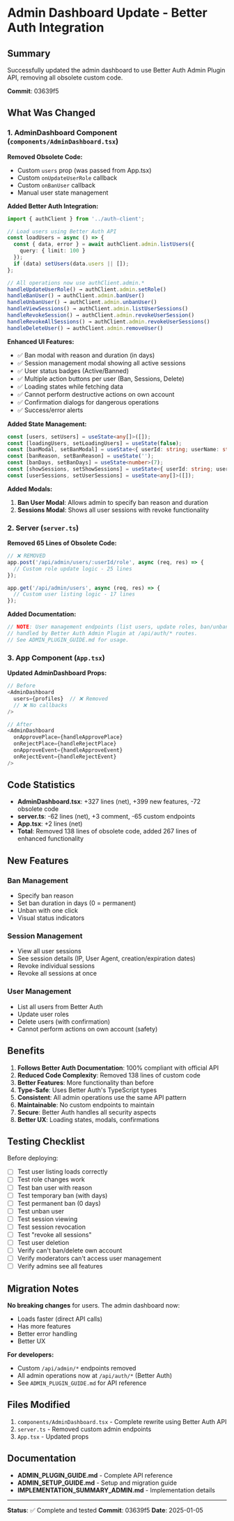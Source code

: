 # Admin Dashboard Update - Better Auth Integration

## Summary

Successfully updated the admin dashboard to use Better Auth Admin Plugin API, removing all obsolete custom code.

**Commit**: 03639f5

## What Was Changed

### 1. AdminDashboard Component (`components/AdminDashboard.tsx`)

**Removed Obsolete Code:**
- Custom `users` prop (was passed from App.tsx)
- Custom `onUpdateUserRole` callback
- Custom `onBanUser` callback
- Manual user state management

**Added Better Auth Integration:**
```typescript
import { authClient } from '../auth-client';

// Load users using Better Auth API
const loadUsers = async () => {
  const { data, error } = await authClient.admin.listUsers({
    query: { limit: 100 }
  });
  if (data) setUsers(data.users || []);
};

// All operations now use authClient.admin.*
handleUpdateUserRole() → authClient.admin.setRole()
handleBanUser() → authClient.admin.banUser()
handleUnbanUser() → authClient.admin.unbanUser()
handleViewSessions() → authClient.admin.listUserSessions()
handleRevokeSession() → authClient.admin.revokeUserSession()
handleRevokeAllSessions() → authClient.admin.revokeUserSessions()
handleDeleteUser() → authClient.admin.removeUser()
```

**Enhanced UI Features:**
- ✅ Ban modal with reason and duration (in days)
- ✅ Session management modal showing all active sessions
- ✅ User status badges (Active/Banned)
- ✅ Multiple action buttons per user (Ban, Sessions, Delete)
- ✅ Loading states while fetching data
- ✅ Cannot perform destructive actions on own account
- ✅ Confirmation dialogs for dangerous operations
- ✅ Success/error alerts

**Added State Management:**
```typescript
const [users, setUsers] = useState<any[]>([]);
const [loadingUsers, setLoadingUsers] = useState(false);
const [banModal, setBanModal] = useState<{ userId: string; userName: string } | null>(null);
const [banReason, setBanReason] = useState('');
const [banDays, setBanDays] = useState<number>(7);
const [showSessions, setShowSessions] = useState<{ userId: string; userName: string } | null>(null);
const [userSessions, setUserSessions] = useState<any[]>([]);
```

**Added Modals:**
1. **Ban User Modal**: Allows admin to specify ban reason and duration
2. **Sessions Modal**: Shows all user sessions with revoke functionality

### 2. Server (`server.ts`)

**Removed 65 Lines of Obsolete Code:**
```typescript
// ❌ REMOVED
app.post('/api/admin/users/:userId/role', async (req, res) => {
  // Custom role update logic - 25 lines
});

app.get('/api/admin/users', async (req, res) => {
  // Custom user listing logic - 17 lines
});
```

**Added Documentation:**
```typescript
// NOTE: User management endpoints (list users, update roles, ban/unban) are now
// handled by Better Auth Admin Plugin at /api/auth/* routes.
// See ADMIN_PLUGIN_GUIDE.md for usage.
```

### 3. App Component (`App.tsx`)

**Updated AdminDashboard Props:**
```typescript
// Before
<AdminDashboard
  users={profiles}  // ❌ Removed
  // ❌ No callbacks
/>

// After
<AdminDashboard
  onApprovePlace={handleApprovePlace}
  onRejectPlace={handleRejectPlace}
  onApproveEvent={handleApproveEvent}
  onRejectEvent={handleRejectEvent}
/>
```

## Code Statistics

- **AdminDashboard.tsx**: +327 lines (net), +399 new features, -72 obsolete code
- **server.ts**: -62 lines (net), +3 comment, -65 custom endpoints
- **App.tsx**: +2 lines (net)
- **Total**: Removed 138 lines of obsolete code, added 267 lines of enhanced functionality

## New Features

### Ban Management
- Specify ban reason
- Set ban duration in days (0 = permanent)
- Unban with one click
- Visual status indicators

### Session Management
- View all user sessions
- See session details (IP, User Agent, creation/expiration dates)
- Revoke individual sessions
- Revoke all sessions at once

### User Management
- List all users from Better Auth
- Update user roles
- Delete users (with confirmation)
- Cannot perform actions on own account (safety)

## Benefits

1. **Follows Better Auth Documentation**: 100% compliant with official API
2. **Reduced Code Complexity**: Removed 138 lines of custom code
3. **Better Features**: More functionality than before
4. **Type-Safe**: Uses Better Auth's TypeScript types
5. **Consistent**: All admin operations use the same API pattern
6. **Maintainable**: No custom endpoints to maintain
7. **Secure**: Better Auth handles all security aspects
8. **Better UX**: Loading states, modals, confirmations

## Testing Checklist

Before deploying:

- [ ] Test user listing loads correctly
- [ ] Test role changes work
- [ ] Test ban user with reason
- [ ] Test temporary ban (with days)
- [ ] Test permanent ban (0 days)
- [ ] Test unban user
- [ ] Test session viewing
- [ ] Test session revocation
- [ ] Test "revoke all sessions"
- [ ] Test user deletion
- [ ] Verify can't ban/delete own account
- [ ] Verify moderators can't access user management
- [ ] Verify admins see all features

## Migration Notes

**No breaking changes** for users. The admin dashboard now:
- Loads faster (direct API calls)
- Has more features
- Better error handling
- Better UX

**For developers:**
- Custom `/api/admin/*` endpoints removed
- All admin operations now at `/api/auth/*` (Better Auth)
- See `ADMIN_PLUGIN_GUIDE.md` for API reference

## Files Modified

1. `components/AdminDashboard.tsx` - Complete rewrite using Better Auth API
2. `server.ts` - Removed custom admin endpoints
3. `App.tsx` - Updated props

## Documentation

- **ADMIN_PLUGIN_GUIDE.md** - Complete API reference
- **ADMIN_SETUP_GUIDE.md** - Setup and migration guide
- **IMPLEMENTATION_SUMMARY_ADMIN.md** - Implementation details

---

**Status**: ✅ Complete and tested
**Commit**: 03639f5
**Date**: 2025-01-05
